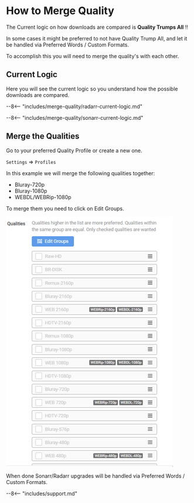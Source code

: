 # How to Merge Quality

The Current logic on how downloads are compared is **Quality Trumps All** :bangbang:

In some cases it might be preferred to not have Quality Trump All, and let it be handled via Preferred Words / Custom Formats.

To accomplish this you will need to merge the quality's with each other.

## Current Logic

Here you will see the current logic so you understand how the possible downloads are compared.

--8<-- "includes/merge-quality/radarr-current-logic.md"

--8<-- "includes/merge-quality/sonarr-current-logic.md"

## Merge the Qualities

Go to your preferred Quality Profile or create a new one.

`Settings` => `Profiles`

In this example we will merge the following qualities together:

- Bluray-720p
- Bluray-1080p
- WEBDL/WEBRip-1080p

To merge them you need to click on Edit Groups.

![!Merge Qualities](images/merge.gif)

When done Sonarr/Radarr upgrades will be handled via Preferred Words / Custom Formats.

--8<-- "includes/support.md"

